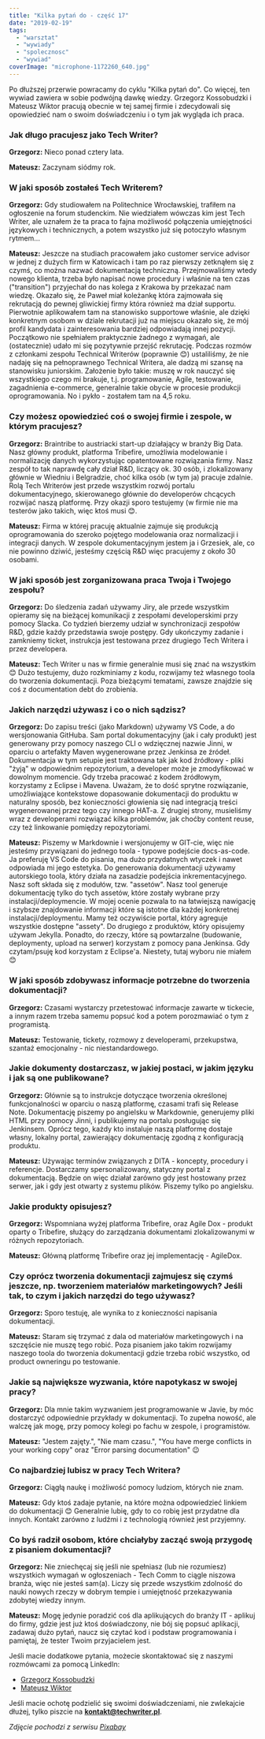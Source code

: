 ```yaml
---
title: "Kilka pytań do - część 17"
date: "2019-02-19"
tags:
  - "warsztat"
  - "wywiady"
  - "spolecznosc"
  - "wywiad"
coverImage: "microphone-1172260_640.jpg"
---
```


Po dłuższej przerwie powracamy do cyklu "Kilka pytań do". Co więcej, ten wywiad
zawiera w sobie podwójną dawkę wiedzy. Grzegorz Kossobudzki i Mateusz Wiktor
pracują obecnie w tej samej firmie i zdecydowali się opowiedzieć nam o swoim
doświadczeniu i o tym jak wygląda ich praca.

### Jak długo pracujesz jako Tech Writer?

**Grzegorz:** Nieco ponad cztery lata.

**Mateusz:** Zaczynam siódmy rok.

### W jaki sposób zostałeś Tech Writerem?

**Grzegorz:** Gdy studiowałem na Politechnice Wrocławskiej, trafiłem na
ogłoszenie na forum studenckim. Nie wiedziałem wówczas kim jest Tech Writer, ale
uznałem że ta praca to fajna możliwość połączenia umiejętności językowych i
technicznych, a potem wszystko już się potoczyło własnym rytmem...

**Mateusz:** Jeszcze na studiach pracowałem jako customer service advisor w
jednej z dużych firm w Katowicach i tam po raz pierwszy zetknąłem się z czymś,
co można nazwać dokumentacją techniczną. Przejmowaliśmy wtedy nowego klienta,
trzeba było napisać nowe procedury i właśnie na ten czas ("transition")
przyjechał do nas kolega z Krakowa by przekazać nam wiedzę. Okazało się, że
Paweł miał koleżankę która zajmowała się rekrutacją do pewnej gliwickiej firmy
która również ma dział supportu. Pierwotnie aplikowałem tam na stanowisko
supportowe właśnie, ale dzięki konkretnym osobom w dziale rekrutacji już na
miejscu okazało się, że mój profil kandydata i zainteresowania bardziej
odpowiadają innej pozycji. Początkowo nie spełniałem praktycznie żadnego z
wymagań, ale (ostatecznie) udało mi się pozytywnie przejść rekrutację. Podczas
rozmów z członkami zespołu Technical Writerów (poprawnie 😊) ustaliliśmy, że nie
nadaję się na pełnoprawnego Technical Writera, ale dadzą mi szansę na stanowisku
juniorskim. Założenie było takie: muszę w rok nauczyć się wszystkiego czego mi
brakuje, t.j. programowanie, Agile, testowanie, zagadnienia e-commerce,
generalnie takie obycie w procesie produkcji oprogramowania. No i pykło -
zostałem tam na 4,5 roku.

### Czy możesz opowiedzieć coś o swojej firmie i zespole, w którym pracujesz?

**Grzegorz:** Braintribe to austriacki start-up działający w branży Big Data.
Nasz główny produkt, platforma Tribefire, umożliwia modelowanie i normalizację
danych wykorzystując opatentowane rozwiązania firmy. Nasz zespół to tak naprawdę
cały dział R&D, liczący ok. 30 osób, i zlokalizowany głównie w Wiedniu i
Belgradzie, choć kilka osób (w tym ja) pracuje zdalnie. Rolą Tech Writerów jest
przede wszystkim rozwój portalu dokumentacyjnego, skierowanego głównie do
developerów chcących rozwijać naszą platformę. Przy okazji sporo testujemy (w
firmie nie ma testerów jako takich, więc ktoś musi 😊.

**Mateusz:** Firma w której pracuję aktualnie zajmuje się produkcją
oprogramowania do szeroko pojętego modelowania oraz normalizacji i integracji
danych. W zespole dokumentacyjnym jestem ja i Grzesiek, ale, co nie powinno
dziwić, jesteśmy częścią R&D więc pracujemy z około 30 osobami.

### W jaki sposób jest zorganizowana praca Twoja i Twojego zespołu?

**Grzegorz:** Do śledzenia zadań używamy Jiry, ale przede wszystkim opieramy się
na bieżącej komunikacji z zespołami developerskimi przy pomocy Slacka. Co
tydzień bierzemy udział w synchronizacji zespołów R&D, gdzie każdy przedstawia
swoje postępy. Gdy ukończymy zadanie i zamkniemy ticket, instrukcja jest
testowana przez drugiego Tech Writera i przez developera.

**Mateusz:** Tech Writer u nas w firmie generalnie musi się znać na wszystkim 😊
Dużo testujemy, dużo rozkminiamy z kodu, rozwijamy też własnego toola do
tworzenia dokumentacji. Poza bieżącymi tematami, zawsze znajdzie się coś z
documentation debt do zrobienia.

### Jakich narzędzi używasz i co o nich sądzisz?

**Grzegorz:** Do zapisu treści (jako Markdown) używamy VS Code, a do
wersjonowania GitHuba. Sam portal dokumentacyjny (jak i cały produkt) jest
generowany przy pomocy naszego CLI o wdzięcznej nazwie Jinni, w oparciu o
artefakty Maven wygenerowane przez Jenkinsa ze źródeł. Dokumentacja w tym
setupie jest traktowana tak jak kod źródłowy - pliki "żyją" w odpowiednim
repozytorium, a developer może je zmodyfikować w dowolnym momencie. Gdy trzeba
pracować z kodem źródłowym, korzystamy z Eclipse i Mavena. Uważam, że to dość
sprytne rozwiązanie, umożliwiające kontekstowe dopasowanie dokumentacji do
produktu w naturalny sposób, bez konieczności głowienia się nad integracją
treści wygenerowanej przez tego czy innego HAT-a. Z drugiej strony, musieliśmy
wraz z developerami rozwiązać kilka problemów, jak choćby content reuse, czy też
linkowanie pomiędzy repozytoriami.

**Mateusz:** Piszemy w Markdownie i wersjonujemy w GIT-cie, więc nie jesteśmy
przywiązani do jednego toola - typowe podejście docs-as-code. Ja preferuję VS
Code do pisania, ma dużo przydatnych wtyczek i nawet odpowiada mi jego estetyka.
Do generowania dokumentacji używamy autorskiego toola, który działa na zasadzie
podejścia inkrementacyjnego. Nasz soft składa się z modułów, tzw. "assetów".
Nasz tool generuje dokumentację tylko do tych assetów, które zostały wybrane
przy instalacji/deploymencie. W mojej ocenie pozwala to na łatwiejszą nawigację
i szybsze znajdowanie informacji które są istotne dla każdej konkretnej
instalacji/deploymentu. Mamy też oczywiście portal, który agreguje wszystkie
dostępne "assety". Do drugiego z produktów, który opisujemy używam Jekylla.
Ponadto, do rzeczy, które są powtarzalne (budowanie, deploymenty, upload na
serwer) korzystam z pomocy pana Jenkinsa. Gdy czytam/psuję kod korzystam z
Eclipse'a. Niestety, tutaj wyboru nie miałem 😊

### W jaki sposób zdobywasz informacje potrzebne do tworzenia dokumentacji?

**Grzegorz:** Czasami wystarczy przetestować informacje zawarte w tickecie, a
innym razem trzeba samemu popsuć kod a potem porozmawiać o tym z programistą.

**Mateusz:** Testowanie, tickety, rozmowy z developerami, przekupstwa, szantaż
emocjonalny - nic niestandardowego.

### Jakie dokumenty dostarczasz, w jakiej postaci, w jakim języku i jak są one publikowane?

**Grzegorz:** Głównie są to instrukcje dotyczące tworzenia określonej
funkcjonalności w oparciu o naszą platformę, czasami trafi się Release Note.
Dokumentację piszemy po angielsku w Markdownie, generujemy pliki HTML przy
pomocy Jinni, i publikujemy na portalu posługując się Jenkinsem. Oprócz tego,
każdy kto instaluje naszą platformę dostaje własny, lokalny portal, zawierający
dokumentację zgodną z konfiguracją produktu.

**Mateusz:** Używając terminów związanych z DITA - koncepty, procedury i
referencje. Dostarczamy spersonalizowany, statyczny portal z dokumentacją.
Będzie on więc działał zarówno gdy jest hostowany przez serwer, jak i gdy jest
otwarty z systemu plików. Piszemy tylko po angielsku.

### Jakie produkty opisujesz?

**Grzegorz:** Wspomniana wyżej platforma Tribefire, oraz Agile Dox - produkt
oparty o Tribefire, służący do zarządzania dokumentami zlokalizowanymi w różnych
repozytoriach.

**Mateusz:** Główną platformę Tribefire oraz jej implementację - AgileDox.

### Czy oprócz tworzenia dokumentacji zajmujesz się czymś jeszcze, np. tworzeniem materiałów marketingowych? Jeśli tak, to czym i jakich narzędzi do tego używasz?

**Grzegorz:** Sporo testuję, ale wynika to z konieczności napisania
dokumentacji.

**Mateusz:** Staram się trzymać z dala od materiałów marketingowych i na
szczęście nie muszę tego robić. Poza pisaniem jako takim rozwijamy naszego toola
do tworzenia dokumentacji gdzie trzeba robić wszystko, od product owneringu po
testowanie.

### Jakie są największe wyzwania, które napotykasz w swojej pracy?

**Grzegorz:** Dla mnie takim wyzwaniem jest programowanie w Javie, by móc
dostarczyć odpowiednie przykłady w dokumentacji. To zupełna nowość, ale walczę
jak mogę, przy pomocy kolegi po fachu w zespole, i programistów.

**Mateusz:** "Jestem zajęty.", "Nie mam czasu.", "You have merge conflicts in
your working copy" oraz "Error parsing documentation" 😉

### Co najbardziej lubisz w pracy Tech Writera?

**Grzegorz:** Ciągłą naukę i możliwość pomocy ludziom, których nie znam.

**Mateusz:** Gdy ktoś zadaje pytanie, na które można odpowiedzieć linkiem do
dokumentacji 😊 Generalnie lubię, gdy to co robię jest przydatne dla innych.
Kontakt zarówno z ludźmi i z technologią również jest przyjemny.

### Co byś radził osobom, które chciałyby zacząć swoją przygodę z pisaniem dokumentacji?

**Grzegorz:** Nie zniechęcaj się jeśli nie spełniasz (lub nie rozumiesz)
wszystkich wymagań w ogłoszeniach - Tech Comm to ciągle niszowa branża, więc nie
jesteś sam(a). Liczy się przede wszystkim zdolność do nauki nowych rzeczy w
dobrym tempie i umiejętność przekazywania zdobytej wiedzy innym.

**Mateusz:** Mogę jedynie poradzić coś dla aplikujących do branży IT - aplikuj
do firmy, gdzie jest już ktoś doświadczony, nie bój się popsuć aplikacji,
zadawaj dużo pytań, naucz się czytać kod i podstaw programowania i pamiętaj, że
tester Twoim przyjacielem jest.

Jeśli macie dodatkowe pytania, możecie skontaktować się z naszymi rozmówcami za
pomocą LinkedIn:

- [Grzegorz Kossobudzki](https://www.linkedin.com/in/grzegorz-kossobudzki-205a63b4/)
- [Mateusz Wiktor](https://www.linkedin.com/in/mwiktor/)

Jeśli macie ochotę podzielić się swoimi doświadczeniami, nie zwlekajcie dłużej,
tylko piszcie na **[kontakt@techwriter.pl](mailto:kontakt@techwriter.pl)**.

_Zdjęcie pochodzi z serwisu
[Pixabay](https://pixabay.com/pl/mikrofon-mic-wokal-media-mike-1172260/)_
